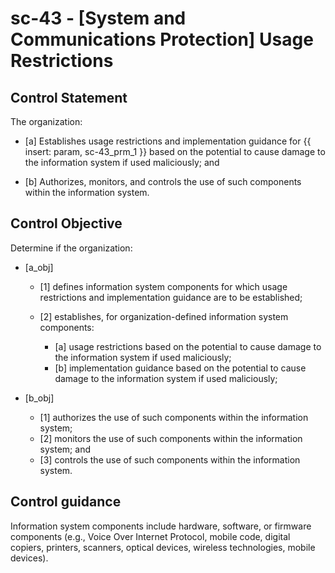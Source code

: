 # sc-43 - \[System and Communications Protection\] Usage Restrictions

## Control Statement

The organization:

- \[a\] Establishes usage restrictions and implementation guidance for {{ insert: param, sc-43_prm_1 }} based on the potential to cause damage to the information system if used maliciously; and

- \[b\] Authorizes, monitors, and controls the use of such components within the information system.

## Control Objective

Determine if the organization:

- \[a_obj\]

  - \[1\] defines information system components for which usage restrictions and implementation guidance are to be established;
  - \[2\] establishes, for organization-defined information system components:

    - \[a\] usage restrictions based on the potential to cause damage to the information system if used maliciously;
    - \[b\] implementation guidance based on the potential to cause damage to the information system if used maliciously;

- \[b_obj\]

  - \[1\] authorizes the use of such components within the information system;
  - \[2\] monitors the use of such components within the information system; and
  - \[3\] controls the use of such components within the information system.

## Control guidance

Information system components include hardware, software, or firmware components (e.g., Voice Over Internet Protocol, mobile code, digital copiers, printers, scanners, optical devices, wireless technologies, mobile devices).
